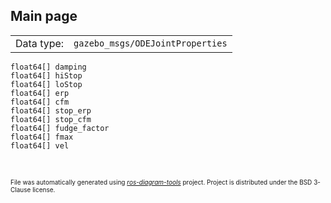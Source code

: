<!--
File was automatically generated using 'ros-diagram-tools' project.
Project is distributed under the BSD 3-Clause license.
-->

## Main page

|     |     |
| --- | --- |
| Data type: | `gazebo_msgs/ODEJointProperties` |

```
float64[] damping
float64[] hiStop
float64[] loStop
float64[] erp
float64[] cfm
float64[] stop_erp
float64[] stop_cfm
float64[] fudge_factor
float64[] fmax
float64[] vel


```


</br>
<font size="1">
File was automatically generated using <a href="https://github.com/anetczuk/ros-diagram-tools"><i>ros-diagram-tools</i></a> project.
Project is distributed under the BSD 3-Clause license.
</font>

